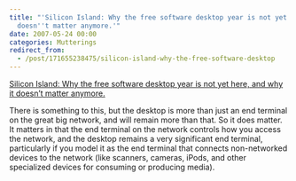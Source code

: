```yaml
---
title: "'Silicon Island: Why the free software desktop year is not yet here, and why it
  doesn''t matter anymore.'"
date: 2007-05-24 00:00
categories: Mutterings
redirect_from:
  - /post/171655238475/silicon-island-why-the-free-software-desktop
---
```

[Silicon Island: Why the free software desktop year is not yet here, and why it doesn&rsquo;t matter  anymore.](http://aruiz.typepad.com/siliconisland/2007/05/why_the_free_so.html)

There is something to this, but the desktop is more than just an end terminal on the great big network, and will remain more than that. So it does matter. It matters in that the end terminal on the network controls how you access the network, and the desktop remains a very significant end terminal, particularly if you model it as the end terminal that connects non-networked devices to the network (like scanners, cameras, iPods, and other specialized devices for consuming or producing media).
